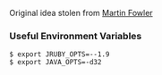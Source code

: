 Original idea stolen from [Martin Fowler](http://martinfowler.com/bliki/JRubyVelocity.html)

### Useful Environment Variables

    $ export JRUBY_OPTS=--1.9
    $ export JAVA_OPTS=-d32
